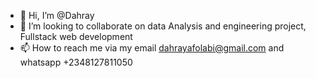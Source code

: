 - 👋 Hi, I’m @Dahray
- 💞️ I’m looking to collaborate on data Analysis and engineering project, Fullstack web development
- 📫 How to reach me via my email dahrayafolabi@gmail.com and whatsapp +2348127811050

<!---
Dahray/Dahray is a ✨ special ✨ repository because its `README.md` (this file) appears on your GitHub profile.
You can click the Preview link to take a look at your changes.
--->
